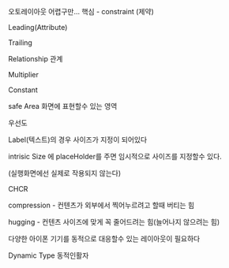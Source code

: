 오토레이아웃 어렵구만...
핵심 - constraint (제약)

Leading(Attribute)

Trailing

Relationship 관계

Multiplier

Constant

safe Area 화면에 표현할수 있는 영역

우선도

Label(텍스트)의 경우 사이즈가 지정이 되어있다

intrisic Size 에 placeHolder를 주면 임시적으로 사이즈를 지정할수 있다.

(실행화면에선 실제로 작용되지 않는다)

CHCR 

compression - 컨텐츠가 외부에서 찍어누르려고 할때 버티는 힘

hugging - 컨텐츠 사이즈에 맞게 꼭 줄어드려는 힘(늘어나지 않으려는 힘)

다양한 아이폰 기기를 동적으로 대응할수 있는 레이아웃이 필요하다

Dynamic Type 동적인활자
